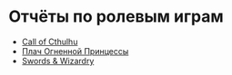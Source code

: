 # Отчёты по ролевым играм

- [Call of Cthulhu](./Call-of-Cthulhu)
- [Плач Огненной Принцессы](./LotFP)
- [Swords & Wizardry](./Swords-and-Wizardry)
